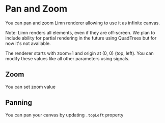 <script setup>
import Block from '../components/Block.vue'
</script>
# Pan and Zoom
You can pan and zoom Limn renderer allowing to use it as infinite canvas.

Note: Limn renders all elements, even if they are off-screen. We plan to include ability for partial rendering in the future using QuadTrees but for now it's not available.

The renderer starts with zoom=1 and origin at (0, 0) (top, left). You can modify these values like all other parameters using signals.

## Zoom
You can set zoom value

<Block name="zoomBasic" />

## Panning
You can pan your canvas by updating `.topLeft` property

<Block name="panBasic" />